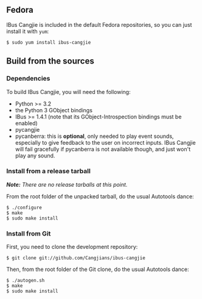 ## Fedora

IBus Cangjie is included in the default Fedora repositories, so you can just
install it with `yum`:
```
$ sudo yum install ibus-cangjie
```

## Build from the sources

### Dependencies

To build IBus Cangjie, you will need the following:

* Python >= 3.2
* the Python 3 GObject bindings
* IBus >= 1.4.1 (note that its GObject-Introspection bindings must be enabled)
* pycangjie
* pycanberra: this is **optional**, only needed to play event sounds,
  especially to give feedback to the user on incorrect inputs. IBus Cangjie
  will fail gracefully if pycanberra is not available though, and just won't
  play any sound.

### Install from a release tarball

_**Note:** There are no release tarballs at this point._

From the root folder of the unpacked tarball, do the usual Autotools dance:

```
$ ./configure
$ make
$ sudo make install
```

### Install from Git

First, you need to clone the development repository:

```
$ git clone git://github.com/Cangjians/ibus-cangjie
```

Then, from the root folder of the Git clone, do the usual Autotools dance:

```
$ ./autogen.sh
$ make
$ sudo make install
```

